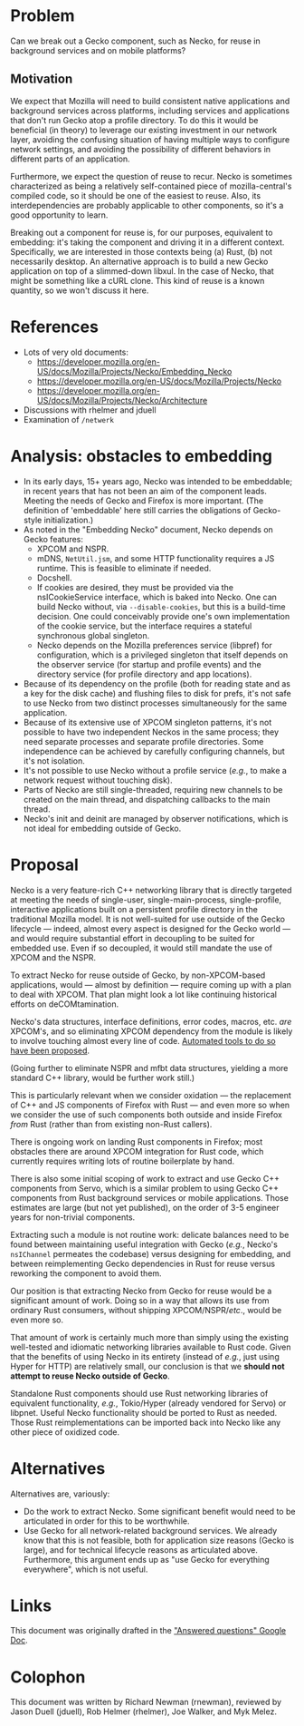 # Problem

Can we break out a Gecko component, such as Necko, for reuse in background services and on mobile platforms?

## Motivation

We expect that Mozilla will need to build consistent native applications and background services across platforms, including services and applications that don't run Gecko atop a profile directory. To do this it would be beneficial (in theory) to leverage our existing investment in our network layer, avoiding the confusing situation of having multiple ways to configure network settings, and avoiding the possibility of different behaviors in different parts of an application.

Furthermore, we expect the question of reuse to recur. Necko is sometimes characterized as being a relatively self-contained piece of mozilla-central's compiled code, so it should be one of the easiest to reuse. Also, its interdependencies are probably applicable to other components, so it's a good opportunity to learn.

Breaking out a component for reuse is, for our purposes, equivalent to embedding: it's taking the component and driving it in a different context. Specifically, we are interested in those contexts being (a) Rust, (b) not necessarily desktop. An alternative approach is to build a new Gecko application on top of a slimmed-down libxul. In the case of Necko, that might be something like a cURL clone. This kind of reuse is a known quantity, so we won't discuss it here.

# References

* Lots of very old documents:
  * <https://developer.mozilla.org/en-US/docs/Mozilla/Projects/Necko/Embedding_Necko>
  * <https://developer.mozilla.org/en-US/docs/Mozilla/Projects/Necko>
  * <https://developer.mozilla.org/en-US/docs/Mozilla/Projects/Necko/Architecture> 
* Discussions with rhelmer and jduell
* Examination of `/netwerk`

# Analysis: obstacles to embedding

* In its early days, 15+ years ago, Necko was intended to be embeddable; in recent years that has not been an aim of the component leads. Meeting the needs of Gecko and Firefox is more important. (The definition of 'embeddable' here still carries the obligations of Gecko-style initialization.)
* As noted in the "Embedding Necko" document, Necko depends on Gecko features:
  - XPCOM and NSPR.
  - mDNS, `NetUtil.jsm`, and some HTTP functionality requires a JS runtime. This is feasible to eliminate if needed.
  - Docshell.
  - If cookies are desired, they must be provided via the nsICookieService interface, which is baked into Necko. One can build Necko without, via `--disable-cookies`, but this is a build-time decision. One could conceivably provide one's own implementation of the cookie service, but the interface requires a stateful synchronous global singleton.
  - Necko depends on the Mozilla preferences service (libpref) for configuration, which is a privileged singleton that itself depends on the observer service (for startup and profile events) and the directory service (for profile directory and app locations).
* Because of its dependency on the profile (both for reading state and as a key for the disk cache) and flushing files to disk for prefs, it's not safe to use Necko from two distinct processes simultaneously for the same application.
* Because of its extensive use of XPCOM singleton patterns, it's not possible to have two independent Neckos in the same process; they need separate processes and separate profile directories. Some independence can be achieved by carefully configuring channels, but it's not isolation.
* It's not possible to use Necko without a profile service (*e.g.*, to make a network request without touching disk).
* Parts of Necko are still single-threaded, requiring new channels to be created on the main thread, and dispatching callbacks to the main thread.
* Necko's init and deinit are managed by observer notifications, which is not ideal for embedding outside of Gecko.

# Proposal

Necko is a very feature-rich C++ networking library that is directly targeted at meeting the needs of single-user, single-main-process, single-profile, interactive applications built on a persistent profile directory in the traditional Mozilla model. It is not well-suited for use outside of the Gecko lifecycle — indeed, almost every aspect is designed for the Gecko world — and would require substantial effort in decoupling to be suited for embedded use. Even if so decoupled, it would still mandate the use of XPCOM and the NSPR.

To extract Necko for reuse outside of Gecko, by non-XPCOM-based applications, would — almost by definition — require coming up with a plan to deal with XPCOM. That plan might look a lot like continuing historical efforts on deCOMtamination.

Necko's data structures, interface definitions, error codes, macros, etc. *are* XPCOM's, and so eliminating XPCOM dependency from the module is likely to involve touching almost every line of code. [Automated tools to do so have been proposed](https://brendaneich.com/2006/10/mozilla-2/).

(Going further to eliminate NSPR and mfbt data structures, yielding a more standard C++ library, would be further work still.)

This is particularly relevant when we consider oxidation — the replacement of C++ and JS components of Firefox with Rust — and even more so when we consider the use of such components both outside and inside Firefox *from* Rust (rather than from existing non-Rust callers).

There is ongoing work on landing Rust components in Firefox; most obstacles there are around XPCOM integration for Rust code, which currently requires writing lots of routine boilerplate by hand.

There is also some initial scoping of work to extract and use Gecko C++ components from Servo, which is a similar problem to using Gecko C++ components from Rust background services or mobile applications. Those estimates are large (but not yet published), on the order of 3-5 engineer years for non-trivial components.

Extracting such a module is not routine work: delicate balances need to be found between maintaining useful integration with Gecko (*e.g.*, Necko's `nsIChannel` permeates the codebase) versus designing for embedding, and between reimplementing Gecko dependencies in Rust for reuse versus reworking the component to avoid them.

Our position is that extracting Necko from Gecko for reuse would be a significant amount of work. Doing so in a way that allows its use from ordinary Rust consumers, without shipping XPCOM/NSPR/*etc*., would be even more so.

That amount of work is certainly much more than simply using the existing well-tested and idiomatic networking libraries available to Rust code. Given that the benefits of using Necko in its entirety (instead of *e.g.*, just using Hyper for HTTP) are relatively small, our conclusion is that we **should not attempt to reuse Necko outside of Gecko**.

Standalone Rust components should use Rust networking libraries of equivalent functionality, *e.g.*, Tokio/Hyper (already vendored for Servo) or libpnet. Useful Necko functionality should be ported to Rust as needed. Those Rust reimplementations can be imported back into Necko like any other piece of oxidized code.

# Alternatives

Alternatives are, variously:

* Do the work to extract Necko. Some significant benefit would need to be articulated in order for this to be worthwhile.
* Use Gecko for all network-related background services. We already know that this is not feasible, both for application size reasons (Gecko is large), and for technical lifecycle reasons as articulated above. Furthermore, this argument ends up as "use Gecko for everything everywhere", which is not useful.

# Links

This document was originally drafted in the ["Answered questions" Google Doc](https://docs.google.com/document/d/1RIMbe0yJGNywFTf1n5ka35JpLtrkE3lHz8iip6jH_VE/edit#).

# Colophon

This document was written by Richard Newman (rnewman), reviewed by Jason Duell (jduell), Rob Helmer (rhelmer), Joe Walker, and Myk Melez.
